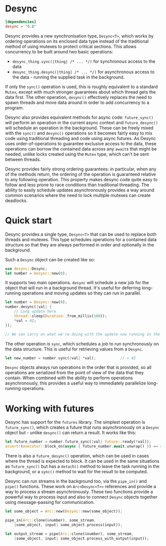 # Desync

```toml
[dependencies]
desync = "0.8"
```

Desync provides a new synchronisation type, `Desync<T>`, which works by ordering operations on
its enclosed data type instead of the traditional method of using mutexes to protect critical
sections. This allows concurrency to be built around two basic operations:

 * `desync_thing.sync(|thing| /* ... */)` for synchronous access to the data
 * `desync_thing.desync(|thing| /* ... */)` for asynchronous access to the data - running the supplied task in the background.

If only the `sync()` operation is used, this is roughly equivalent to a standard `Mutex`, except
with much stronger guarantees about which thread gets the data first. The other operation,
`desync()` effectively replaces the need to spawn threads and move data around in order to 
add concurrency to a program.

Desync also provides equivalent methods for async code: `future_sync()` will perform an operation
in the current async context and `future_desync()` will schedule an operation in the background.
These can be freely mixed with the `sync()` and `desync()` operations so it becomes fairly easy to
mix code using traditional threading and code using async futures. As Desync uses order-of-operations
to guarantee exclusive access to the data, these operations can borrow the contained data across any
`await`s that might be needed, unlike locks created using the `Mutex` type, which can't be sent
between threads.

Desync provides fairly strong ordering guarantees: in particular, when any of the methods return,
the ordering of the operation is guaranteed relative to any following operation. This property makes
desync code quite easy to follow and less prone to race conditions than traditional threading. The
ability to easily schedule updates asynchronously provides a way around common scenarios where the
need to lock multiple mutexes can create deadlocks.

# Quick start

Desync provides a single type, `Desync<T>` that can be used to replace both threads and mutexes.
This type schedules operations for a contained data structure so that they are always performed
in order and optionally in the background.

Such a `Desync` object can be created like so:

```Rust
use desync::Desync;
let number = Desync::new(0);
```

It supports two main operations. `desync` will schedule a new job for the object that will run
in a background thread. It's useful for deferring long-running operations and moving updates
so they can run in parallel.

```Rust
let number = Desync::new(0);
number.desync(|val| {
    // Long update here
    thread::sleep(Duration::from_millis(100));
    *val = 42;
});

// We can carry on what we're doing with the update now running in the background
```

The other operation is `sync`, which schedules a job to run synchronously on the data structure.
This is useful for retrieving values from a `Desync`.

```Rust
let new_number = number.sync(|val| *val);           // = 42
```

`Desync` objects always run operations in the order that is provided, so all operations are
serialized from the point of view of the data that they contain. When combined with the ability
to perform operations asynchronously, this provides a useful way to immediately parallelize
long-running operations.

# Working with futures

Desync has support for the `futures` library. The simplest operation is `future_sync()`, which 
creates a future that runs asynchronously on a `Desync` object but - unlike `desync()` can 
return a result. It works like this:

```Rust
let future_number = number.future_sync(|val| future::ready(*val));
assert!(executor::block_on(async { future_number.await.unwrap() }) == 42 )
```

There is also a `future_desync()` operation, which can be used in cases where the thread is
expected to block. It can be used in the same situations as `future_sync()` but has a `detach()`
method to leave the task running in the background, or a `sync()` method to wait for the result
to be computed.

Desync can run streams in the background too, via the `pipe_in()` and `pipe()` functions. These 
work  on `Arc<Desync<T>>` references and provide a way to process a stream asynchronously. These 
two functions provide a powerful way to process input and also to connect `Desync` objects 
together using message-passing for communication.

```Rust
let some_object = Arc::new(Desync::new(some_object));

pipe_in(Arc::clone(&number), some_stream, 
    |some_object, input| some_object.process(input));

let output_stream = pipe(Arc::clone(&number), some_stream, 
    |some_object, input| some_object.process_with_output(input));
```
